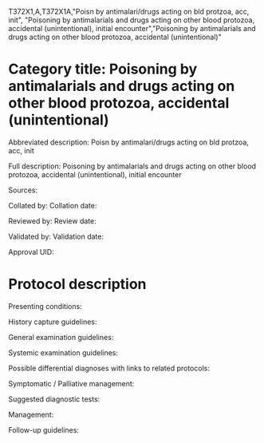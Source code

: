 T372X1,A,T372X1A,"Poisn by antimalari/drugs acting on bld protzoa, acc, init", "Poisoning by antimalarials and drugs acting on other blood protozoa, accidental (unintentional), initial encounter","Poisoning by antimalarials and drugs acting on other blood protozoa, accidental (unintentional)"
# Category title: Poisoning by antimalarials and drugs acting on other blood protozoa, accidental (unintentional)

Abbreviated description: Poisn by antimalari/drugs acting on bld protzoa, acc, init

Full description: Poisoning by antimalarials and drugs acting on other blood protozoa, accidental (unintentional), initial encounter

Sources:

Collated by:
Collation date:

Reviewed by:
Review date:

Validated by:
Validation date:

Approval UID:

# Protocol description

Presenting conditions:

History capture guidelines:

General examination guidelines:

Systemic examination guidelines:

Possible differential diagnoses with links to related protocols:

Symptomatic / Palliative management:

Suggested diagnostic tests:

Management:

Follow-up guidelines:
